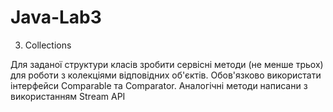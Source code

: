 # Java-Lab3
3. Collections

Для заданої структури класів зробити сервісні методи (не менше трьох) для роботи з колекціями відповідних об'єктів. Обов'язково використати інтерфейси Comparable та Comparator.
Аналогічні методи написани з використанням Stream API
